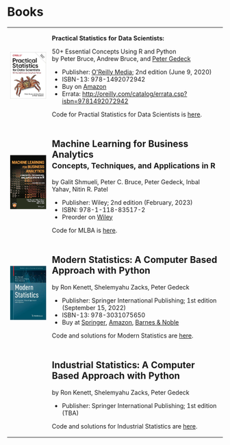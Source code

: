

# Books
<table>
 <tr>
  <td><img src='img/OReilly-english.jpg' width=250></td>
  <td>
   <p><b>Practical Statistics for Data Scientists:</b></p>

   <p>50+ Essential Concepts Using R and Python<br>
by Peter Bruce, Andrew Bruce, and <a href="https://www.amazon.com/Peter-Gedeck/e/B082BJZJKX/">Peter Gedeck</a></p>

   <ul>
    <li>Publisher: <a href="https://oreil.ly/practicalStats_dataSci_2e">O'Reilly Media</a>; 2nd edition (June 9, 2020)</li>
   <li>ISBN-13: 978-1492072942</li>
    <li>Buy on <a href="https://www.amazon.com/Practical-Statistics-Data-Scientists-Essential/dp/149207294X">Amazon</a></li>
   <li>Errata: <a href="http://oreilly.com/catalog/errata.csp?isbn=9781492072942">http://oreilly.com/catalog/errata.csp?isbn=9781492072942</a></li>
   </ul>

<p>Code for Practial Statistics for Data Scientists is <a href="practical-statistics-for-data-scientists/">here</a>.</p>
</td>
  </tr>

<tr>
<td><img src="img/mlba-bookcover.png" width=250></td>
<td>
<h2>Machine Learning for Business Analytics<br>
<small>Concepts, Techniques, and Applications in R</small></h2>

by Galit Shmueli, Peter C. Bruce, Peter Gedeck, Inbal Yahav, Nitin R. Patel

<ul>
<li>Publisher: Wiley; 2nd edition (February, 2023)</li>
<li>ISBN: 978-1-118-83517-2</li>
<li>Preorder on 
<a href="https://www.wiley.com/en-us/Machine+Learning+for+Business+Analytics%3A+Concepts%2C+Techniques%2C+and+Applications+in+R%2C+2nd+Edition-p-9781119835172">Wiley</a></li>
</ul>

<p>Code for MLBA is <a href="mlba-R-code">here</a>.</p>
</td>
</tr>


<tr>
<td><a href="ModernStatistics"><img src="img/ModernStatistics.png" width=250></a></td>
<td>
<h2>Modern Statistics: A Computer Based Approach with Python</h2>

by Ron Kenett, Shelemyahu Zacks, Peter Gedeck

<ul>
<li>Publisher: Springer International Publishing; 1st edition (September 15, 2022)</li>
<li>ISBN-13: 978-3031075650</li>
<li>
Buy at
  <a href="https://link.springer.com/book/10.1007/978-3-031-07566-7">Springer</a>, 
  <a href="https://www.amazon.com/Modern-Statistics-Computer-Based-Technology-Engineering/dp/303107565X/">Amazon</a>, 
  <a href="https://www.barnesandnoble.com/w/modern-statistics-ron-kenett/1141391736">Barnes & Noble</a>
  </li>
</ul>

<!-- Errata: http://oreilly.com/catalog/errata.csp?isbn=9781492072942 -->
  
<p>Code and solutions for Modern Statistics are <a href="mistat-code-solutions/ModernStatistics">here</a>.</p>
</td>
</tr>

<tr>
<td><!--<img src="../img/IndustrialStatistics.png" width=250>--></td>
<td>
  <h2>Industrial Statistics: A Computer Based Approach with Python</h2>

by Ron Kenett, Shelemyahu Zacks, Peter Gedeck

<ul>
<li>Publisher: Springer International Publishing; 1st edition (TBA)</li>
<!--
ISBN-13: 978-3031075650
Buy on 
<a href="https://www.amazon.com/Modern-Statistics-Computer-Based-Technology-Engineering/dp/303107565X/">Amazon</a>, 
<a href="https://www.barnesandnoble.com/w/modern-statistics-ron-kenett/1141391736">Barnes & Noble</a>
-->
</ul>

<p>Code and solutions for Industrial Statistics are <a href="mistat-code-solutions/IndustrialStatistics">here</a>.</p>
</td>
</tr>

</table>

